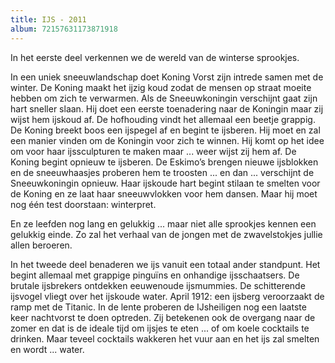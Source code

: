 ```yaml
---
title: IJS - 2011
album: 72157631173871918
---
```

In het eerste deel verkennen we de wereld van de winterse sprookjes.

In een uniek sneeuwlandschap doet Koning Vorst zijn intrede samen met de winter.
De Koning maakt het ijzig koud zodat de mensen op straat moeite hebben om zich te verwarmen. Als de Sneeuwkoningin verschijnt gaat zijn hart sneller slaan. Hij doet een eerste toenadering naar de Koningin maar zij wijst hem ijskoud af. De hofhouding vindt het allemaal een beetje grappig. De Koning breekt boos een ijspegel af en begint te ijsberen. Hij moet en zal een manier vinden om de Koningin voor zich te winnen. Hij komt op het idee om voor haar ijssculpturen te maken maar ... weer wijst zij hem af. De Koning begint opnieuw te ijsberen. De Eskimo’s brengen nieuwe ijsblokken en de sneeuwhaasjes proberen hem te troosten ... en dan ... verschijnt de Sneeuwkoningin opnieuw. Haar ijskoude hart begint stilaan te smelten voor de Koning en ze laat haar sneeuwvlokken voor hem dansen. Maar hij moet nog één test doorstaan: winterpret.

En ze leefden nog lang en gelukkig ... maar niet alle sprookjes kennen een gelukkig einde. Zo zal het verhaal van de jongen met de zwavelstokjes jullie allen beroeren.

In het tweede deel benaderen we ijs vanuit een totaal ander standpunt. Het begint allemaal met grappige pinguïns en onhandige ijsschaatsers. De brutale ijsbrekers ontdekken eeuwenoude ijsmummies. De schitterende ijsvogel vliegt over het ijskoude water. April 1912: een ijsberg veroorzaakt de ramp met de Titanic. In de lente proberen de IJsheiligen nog een laatste keer nachtvorst te doen optreden. Zij betekenen ook de overgang naar de zomer en dat is de ideale tijd om ijsjes te eten ... of om koele cocktails te drinken. Maar teveel cocktails wakkeren het vuur aan en het ijs zal smelten en wordt ... water.
